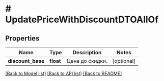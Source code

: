 # # UpdatePriceWithDiscountDTOAllOf

## Properties

Name | Type | Description | Notes
------------ | ------------- | ------------- | -------------
**discount_base** | **float** | Цена до скидки. | [optional]

[[Back to Model list]](../../README.md#models) [[Back to API list]](../../README.md#endpoints) [[Back to README]](../../README.md)
